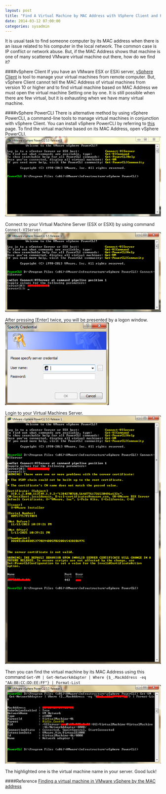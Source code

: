 ```yaml
---
layout: post
title: "Find A Virtual Machine by MAC Address with VSphere Client and PowerCLI"
date: 2014-03-12 07:00:00
categories: sysadmin
---
```


It is usual task to find someone computer by its MAC address when there is an issue related to his computer in the local network. The common case is IP conflict or network abuse. But, if the MAC Address shows that machine is one of many scattered VMware virtual machine out there, how do we find it?

####vSphere Client
If you have an VMware ESX or ESXi server, [vSphere Client](https://pubs.vmware.com/vsphere-4-esx-vcenter/index.jsp?topic=/com.vmware.vsphere.installclassic.doc_41/common/install/t_down_client.html) is tool to manage your virtual machines from remote computer. But, vSphere Client cannot tell the MAC Address of virtual machines from version 10 or higher and to find virtual machine based on MAC Address we must open the virtual machine Setting one by one. It is still possible when there are few virtual, but it is exhausting when we have many virtual machine.

####vSphere PowerCLI
There is alternative method by using vSphere PowerCLI, a command-line tools to manage virtual machines in conjunction with vSphere Client. You can install vSphere PowerCLI by referring to [this](http://blogs.vmware.com/PowerCLI/2011/06/back-to-basics-part-1-installing-powercli.html) page. To find the virtual machine based on its MAC Address, open vSphere PowerCLI.
![powercli1](/images/powercli1.PNG)


Connect to your Virtual Machine Server (ESX or ESXI) by using command `Connect-VIServer`.
![powercli2](/images/powercli2.PNG)


After pressing [Enter] twice, you will be presented by a logon window.
![powercli3](/images/powercli3.PNG)


Login to your Virtual Machines Server.
![powercli4](/images/powercli4.PNG)


Then you can find the virtual machine by its MAC Address using this command `Get-VM | Get-NetworkAdapter | Where {$_.MacAddress -eq "AA:BB:CC:DD:EE:FF"} | Format-List`
![powercli5](/images/powercli5.PNG)


The highlighted one is the virtual machine name in your server. Good luck!

####Reference
[Finding a virtual machine in VMware vSphere by the MAC address](http://terenceluk.blogspot.com/2013/11/finding-virtual-machine-in-vmware.html)
